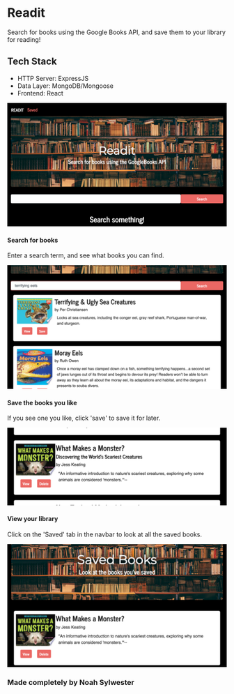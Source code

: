# Readit

Search for books using the Google Books API, and save them to your library for reading!

## Tech Stack
* HTTP Server: ExpressJS
* Data Layer: MongoDB/Mongoose
* Frontend: React

![splash image](./screenshots/screen1.png)

#### Search for books

Enter a search term, and see what books you can find.

![books image](./screenshots/screen2.png)

#### Save the books you like

If you see one you like, click 'save' to save it for later.

![save image](./screenshots/screen3.png)

#### View your library

Click on the 'Saved' tab in the navbar to look at all the saved books.

![saved image](./screenshots/screen4.png)

### Made completely by Noah Sylwester